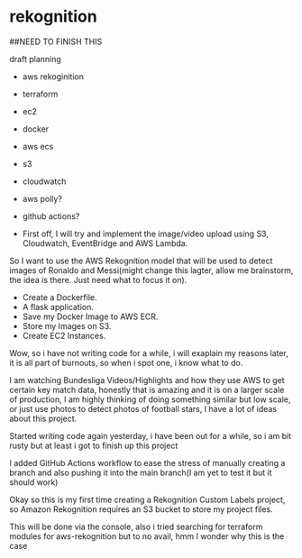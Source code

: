 # rekognition

##NEED TO FINISH THIS


draft planning

- aws rekoginition
- terraform
- ec2
- docker
- aws ecs
- s3
- cloudwatch
- aws polly?
- github actions?

- First off, I will try and implement the image/video upload using S3, Cloudwatch, EventBridge and AWS Lambda.


So I want to use the AWS Rekognition model that will be used to detect images of Ronaldo and Messi(might change this lagter, allow me brainstorm, the idea is there. Just need what to focus it on).
- Create a Dockerfile.
-  A flask application.
- Save my Docker Image to AWS ECR. 
- Store my Images on S3.
- Create EC2 Instances.


Wow, so i have not writing code for a while, i will exaplain my reasons later, it is all part of burnouts, so when i spot one, i know what to do.

I am watching Bundesliga Videos/Highlights and how they use AWS to get certain key match data, honestly that is amazing and it is on a larger scale of production, I am highly thinking of doing something similar but low scale, or just use photos to detect photos of football stars, I have a lot of ideas about this project.









Started writing code again yesterday, i have been out for a while, so i am bit rusty but at least i got to finish up this project

I added GitHub Actions workflow to ease the stress of manually creating a branch and also pushing it into the main branch(I am yet to test it but it should work)







Okay so this is my first time creating a Rekognition Custom Labels project, so Amazon Rekognition requires an S3 bucket to store my project files.

This will be done via the console, also i tried searching for terraform modules for aws-rekognition but to no avail, hmm I wonder why this is the case 
